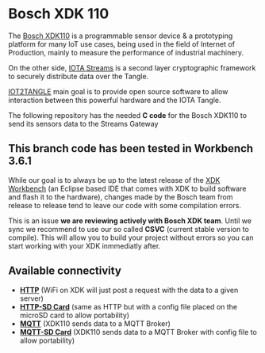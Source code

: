 # Bosch XDK 110

The [Bosch XDK110](https://xdk.bosch-connectivity.com) is a programmable sensor device & a prototyping platform for many IoT use cases, being used in the field of Internet of Production, mainly to measure the performance of industrial machinery.

On the other side, [IOTA Streams](https://blog.iota.org/iota-streams-alpha-7e91ee326ac0) is a second layer cryptographic framework to securely distribute data over the Tangle.

[IOT2TANGLE](https://iot2tangle.io) main goal is to provide open source software to allow interaction between this powerful hardware and the IOTA Tangle.

The following repository has the needed **C code** for the Bosch XDK110 to send its sensors data to the Streams Gateway

## This branch code has been tested in Workbench 3.6.1

While our goal is to always be up to the latest release of the [XDK Workbench](https://developer.bosch.com/web/xdk/downloads) (an Eclipse based IDE that comes with XDK to build software and flash it to the hardware), changes made by the Bosch team from release to release tend to leave our code with some compilation errors. 

This is an issue **we are reviewing actively with Bosch XDK team**. Until we sync we recommend to use our so called **CSVC** (current stable version to compile). This will allow you to build your project without errors so you can start working with your XDK inmmediatly after.

## Available connectivity

- **[HTTP](https://github.com/iot2tangle/XDK110-Bosch/tree/dev/http)** (WiFi on XDK will just post a request with the data to a given server)
- **[HTTP-SD Card](https://github.com/iot2tangle/XDK110-Bosch/tree/master/http-sdcard)** (same as HTTP but with a config file placed on the microSD card to allow portability)
- **[MQTT](https://github.com/iot2tangle/XDK110-Bosch/tree/master/mqtt)** (XDK110 sends data to a MQTT Broker)
- **[MQTT-SD Card](https://github.com/iot2tangle/XDK110-Bosch/tree/master/mqtt-sdcard)** (XDK110 sends data to a MQTT Broker with config file to allow portability)

